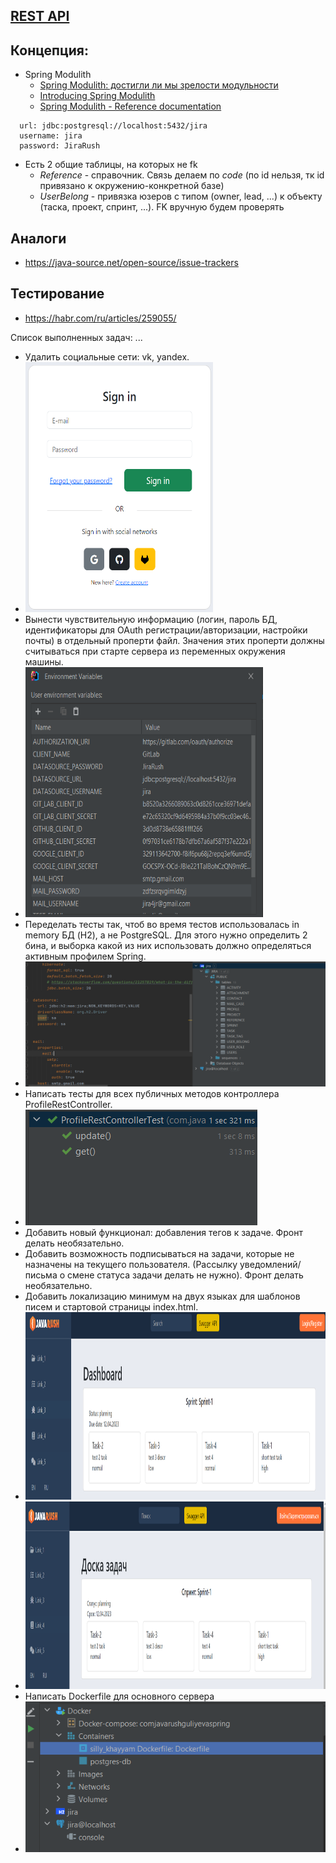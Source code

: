 ## [REST API](http://localhost:8080/doc)

## Концепция:
- Spring Modulith
  - [Spring Modulith: достигли ли мы зрелости модульности](https://habr.com/ru/post/701984/)
  - [Introducing Spring Modulith](https://spring.io/blog/2022/10/21/introducing-spring-modulith)
  - [Spring Modulith - Reference documentation](https://docs.spring.io/spring-modulith/docs/current-SNAPSHOT/reference/html/)

```
  url: jdbc:postgresql://localhost:5432/jira
  username: jira
  password: JiraRush
```
- Есть 2 общие таблицы, на которых не fk
  - _Reference_ - справочник. Связь делаем по _code_ (по id нельзя, тк id привязано к окружению-конкретной базе)
  - _UserBelong_ - привязка юзеров с типом (owner, lead, ...) к объекту (таска, проект, спринт, ...). FK вручную будем проверять

## Аналоги
- https://java-source.net/open-source/issue-trackers

## Тестирование
- https://habr.com/ru/articles/259055/

Список выполненных задач:
...
+ Удалить социальные сети: vk, yandex.
+ <img alt="img.png" height="400" src="img/img.png" width="300"/>
+ Вынести чувствительную информацию (логин, пароль БД, идентификаторы для OAuth регистрации/авторизации, настройки почты) в отдельный проперти файл. Значения этих проперти должны считываться при старте сервера из переменных окружения машины.
+ <img alt="img_1.png" height="400" src="img/img_1.png" width="380"/>
+ Переделать тесты так, чтоб во время тестов использовалась in memory БД (H2), а не PostgreSQL. Для этого нужно определить 2 бина, и выборка какой из них использовать должно определяться активным профилем Spring. 
+ <img alt="img.png" height="200" src="img/img_7.png" width="500"/>
+ Написать тесты для всех публичных методов контроллера ProfileRestController.
+ ![img_1.png](img/img_8.png)
+ Добавить новый функционал: добавления тегов к задаче. Фронт делать необязательно.
+ Добавить возможность подписываться на задачи, которые не назначены на текущего пользователя. (Рассылку уведомлений/письма о смене статуса задачи делать не нужно). Фронт делать необязательно.
+ Добавить локализацию минимум на двух языках для шаблонов писем и стартовой страницы index.html.
+ <img alt="img_3.png" height="300" src="img/img_3.png" width="800"/>
+ <img alt="img_4.png" height="300" src="img/img_4.png" width="800"/>
+ Написать Dockerfile для основного сервера
+ ![img_2.png](img/img_2.png)
